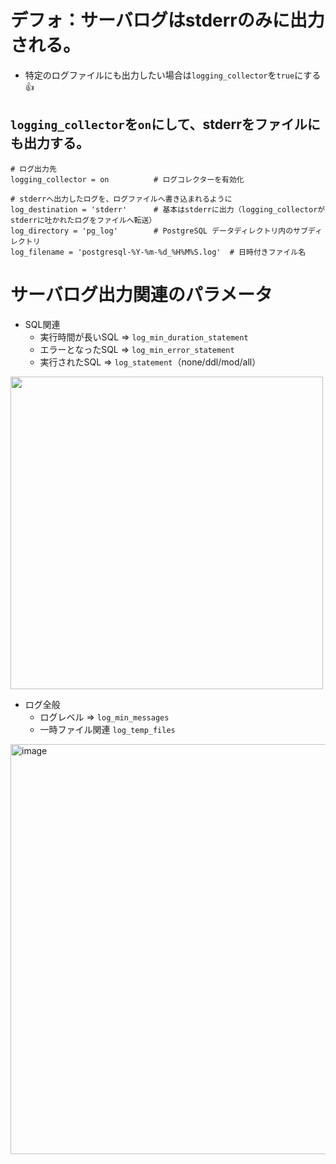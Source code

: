 # デフォ：サーバログはstderrのみに出力される。
- 特定のログファイルにも出力したい場合は`logging_collector`を`true`にする👍

## `logging_collector`を`on`にして、stderrをファイルにも出力する。
```
# ログ出力先
logging_collector = on          # ログコレクターを有効化

# stderrへ出力したログを、ログファイルへ書き込まれるように
log_destination = 'stderr'      # 基本はstderrに出力（logging_collectorがstderrに吐かれたログをファイルへ転送）
log_directory = 'pg_log'        # PostgreSQL データディレクトリ内のサブディレクトリ
log_filename = 'postgresql-%Y-%m-%d_%H%M%S.log'  # 日時付きファイル名
```

# サーバログ出力関連のパラメータ
- SQL関連
  - 実行時間が長いSQL ⇒ `log_min_duration_statement`
  - エラーとなったSQL ⇒ `log_min_error_statement`
  - 実行されたSQL ⇒ `log_statement`（none/ddl/mod/all）

<img width="500px" src="https://github.com/user-attachments/assets/a13a8cc2-5c0c-499d-b5f7-59cdbb06a796" />

- ログ全般
  - ログレベル ⇒ `log_min_messages`
  - 一時ファイル関連 `log_temp_files`

<img width="1454" height="656" alt="image" src="https://github.com/user-attachments/assets/85ca90c7-6c07-4d15-9fe6-5e364b2eb19d" />

